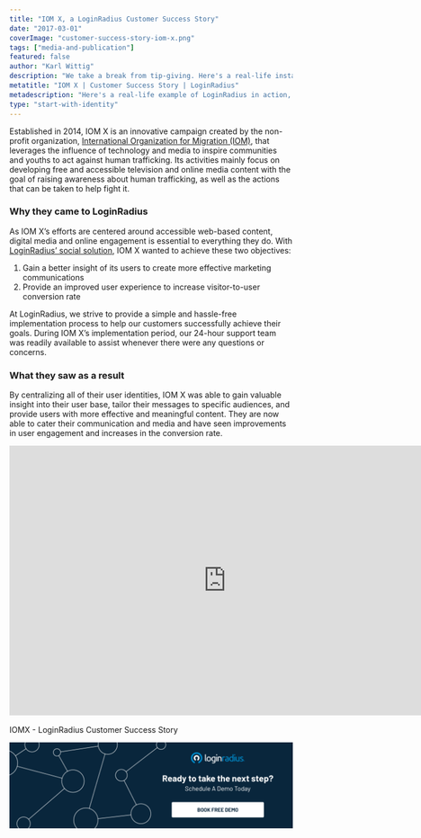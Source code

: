 ```yaml
---
title: "IOM X, a LoginRadius Customer Success Story"
date: "2017-03-01"
coverImage: "customer-success-story-iom-x.png"
tags: ["media-and-publication"]
featured: false
author: "Karl Wittig"
description: "We take a break from tip-giving. Here's a real-life instance of LoginRadius in motion, collaborating with IOM X to solve the numerous problems and optimise their marketing metrics."
metatitle: "IOM X | Customer Success Story | LoginRadius"
metadescription: "Here's a real-life example of LoginRadius in action, working with IOM X to overcome the various challenges and improve their marketing metrics."
type: "start-with-identity"
---
```


Established in 2014, IOM X is an innovative campaign created by the non-profit organization, [International Organization for Migration (IOM)](https://www.iom.int/), that leverages the influence of technology and media to inspire communities and youths to act against human trafficking. Its activities mainly focus on developing free and accessible television and online media content with the goal of raising awareness about human trafficking, as well as the actions that can be taken to help fight it.

### **Why they came to LoginRadius**

As IOM X’s efforts are centered around accessible web-based content, digital media and online engagement is essential to everything they do. With [LoginRadius’ social solution](https://www.loginradius.com/social-login/), IOM X wanted to achieve these two objectives:

1. Gain a better insight of its users to create more effective marketing communications
2. Provide an improved user experience to increase visitor-to-user conversion rate

At LoginRadius, we strive to provide a simple and hassle-free implementation process to help our customers successfully achieve their goals. During IOM X’s implementation period, our 24-hour support team was readily available to assist whenever there were any questions or concerns.

### **What they saw as a result**

By centralizing all of their user identities, IOM X was able to gain valuable insight into their user base, tailor their messages to specific audiences, and provide users with more effective and meaningful content. They are now able to cater their communication and media and have seen improvements in user engagement and increases in the conversion rate.

<iframe width="770" height="480" src="https://www.youtube.com/embed/dW7TqTrijC4" frameborder="0" allow="accelerometer; autoplay; clipboard-write; encrypted-media; gyroscope; picture-in-picture" allowfullscreen></iframe>

IOMX - LoginRadius Customer Success Story

[![book-a-demo-loginradius](BD-Plexicon1-1024x310-1.png)](https://www.loginradius.com/book-a-demo/)
